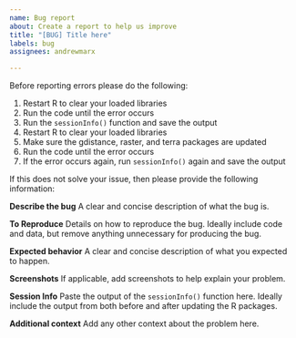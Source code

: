 ```yaml
---
name: Bug report
about: Create a report to help us improve
title: "[BUG] Title here"
labels: bug
assignees: andrewmarx

---
```


Before reporting errors please do the following:
1. Restart R to clear your loaded libraries
1. Run the code until the error occurs
1. Run the `sessionInfo()` function and save the output
1. Restart R to clear your loaded libraries
1. Make sure the gdistance, raster, and terra packages are updated
1. Run the code until the error occurs
1. If the error occurs again, run `sessionInfo()` again and save the output

If this does not solve your issue, then please provide the following information:

**Describe the bug**
A clear and concise description of what the bug is.

**To Reproduce**
Details on how to reproduce the bug. Ideally include code and data, but remove anything unnecessary for producing the bug.

**Expected behavior**
A clear and concise description of what you expected to happen.

**Screenshots**
If applicable, add screenshots to help explain your problem.

**Session Info**
Paste the output of the `sessionInfo()` function here. Ideally include the output from both before and after updating the R packages.

**Additional context**
Add any other context about the problem here.
